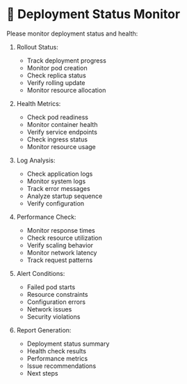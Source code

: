 # 👀 Deployment Status Monitor

Please monitor deployment status and health:

1. Rollout Status:
   - Track deployment progress
   - Monitor pod creation
   - Check replica status
   - Verify rolling update
   - Monitor resource allocation

2. Health Metrics:
   - Check pod readiness
   - Monitor container health
   - Verify service endpoints
   - Check ingress status
   - Monitor resource usage

3. Log Analysis:
   - Check application logs
   - Monitor system logs
   - Track error messages
   - Analyze startup sequence
   - Verify configuration

4. Performance Check:
   - Monitor response times
   - Check resource utilization
   - Verify scaling behavior
   - Monitor network latency
   - Track request patterns

5. Alert Conditions:
   - Failed pod starts
   - Resource constraints
   - Configuration errors
   - Network issues
   - Security violations

6. Report Generation:
   - Deployment status summary
   - Health check results
   - Performance metrics
   - Issue recommendations
   - Next steps 